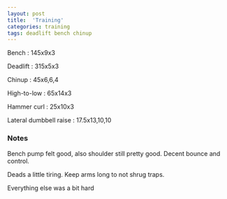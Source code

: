 ```yaml
---
layout: post
title:  'Training'
categories: training
tags: deadlift bench chinup
---
```


Bench : 145x9x3

Deadlift  : 315x5x3

Chinup  : 45x6,6,4

High-to-low : 65x14x3

Hammer curl : 25x10x3

Lateral dumbbell raise  : 17.5x13,10,10

### Notes

Bench pump felt good, also shoulder still pretty good. Decent bounce and control.

Deads a little tiring. Keep arms long to not shrug traps.

Everything else was a bit hard
